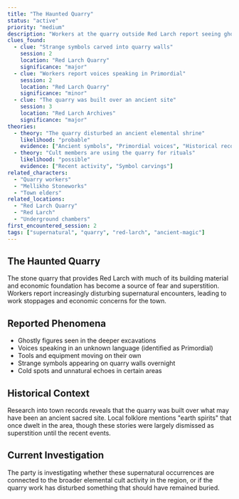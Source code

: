 ```yaml
---
title: "The Haunted Quarry"
status: "active"
priority: "medium"
description: "Workers at the quarry outside Red Larch report seeing ghostly figures and hearing voices in the depths. Several workers have quit, claiming the quarry is cursed."
clues_found:
  - clue: "Strange symbols carved into quarry walls"
    session: 2
    location: "Red Larch Quarry"
    significance: "major"
  - clue: "Workers report voices speaking in Primordial"
    session: 2
    location: "Red Larch Quarry"
    significance: "minor"
  - clue: "The quarry was built over an ancient site"
    session: 3
    location: "Red Larch Archives"
    significance: "major"
theories:
  - theory: "The quarry disturbed an ancient elemental shrine"
    likelihood: "probable"
    evidence: ["Ancient symbols", "Primordial voices", "Historical records"]
  - theory: "Cult members are using the quarry for rituals"
    likelihood: "possible"
    evidence: ["Recent activity", "Symbol carvings"]
related_characters:
  - "Quarry workers"
  - "Mellikho Stoneworks"
  - "Town elders"
related_locations:
  - "Red Larch Quarry"
  - "Red Larch"
  - "Underground chambers"
first_encountered_session: 2
tags: ["supernatural", "quarry", "red-larch", "ancient-magic"]
---
```


## The Haunted Quarry

The stone quarry that provides Red Larch with much of its building material and economic foundation has become a source of fear and superstition. Workers report increasingly disturbing supernatural encounters, leading to work stoppages and economic concerns for the town.

## Reported Phenomena

- Ghostly figures seen in the deeper excavations
- Voices speaking in an unknown language (identified as Primordial)
- Tools and equipment moving on their own
- Strange symbols appearing on quarry walls overnight
- Cold spots and unnatural echoes in certain areas

## Historical Context

Research into town records reveals that the quarry was built over what may have been an ancient sacred site. Local folklore mentions "earth spirits" that once dwelt in the area, though these stories were largely dismissed as superstition until the recent events.

## Current Investigation

The party is investigating whether these supernatural occurrences are connected to the broader elemental cult activity in the region, or if the quarry work has disturbed something that should have remained buried.
